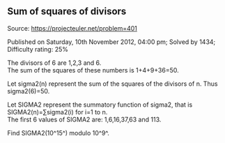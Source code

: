 Sum of squares of divisors
--------------------------

Source: https://projecteuler.net/problem=401

Published on Saturday, 10th November 2012, 04:00 pm; Solved by 1434;
Difficulty rating: 25%

The divisors of 6 are 1,2,3 and 6.\
 The sum of the squares of these numbers is 1+4+9+36=50.

Let sigma2(n) represent the sum of the squares of the divisors of n.
Thus sigma2(6)=50.

Let SIGMA2 represent the summatory function of sigma2, that is
SIGMA2(n)=∑sigma2(i) for i=1 to n.\
 The first 6 values of SIGMA2 are: 1,6,16,37,63 and 113.

Find SIGMA2(10^15^) modulo 10^9^.
